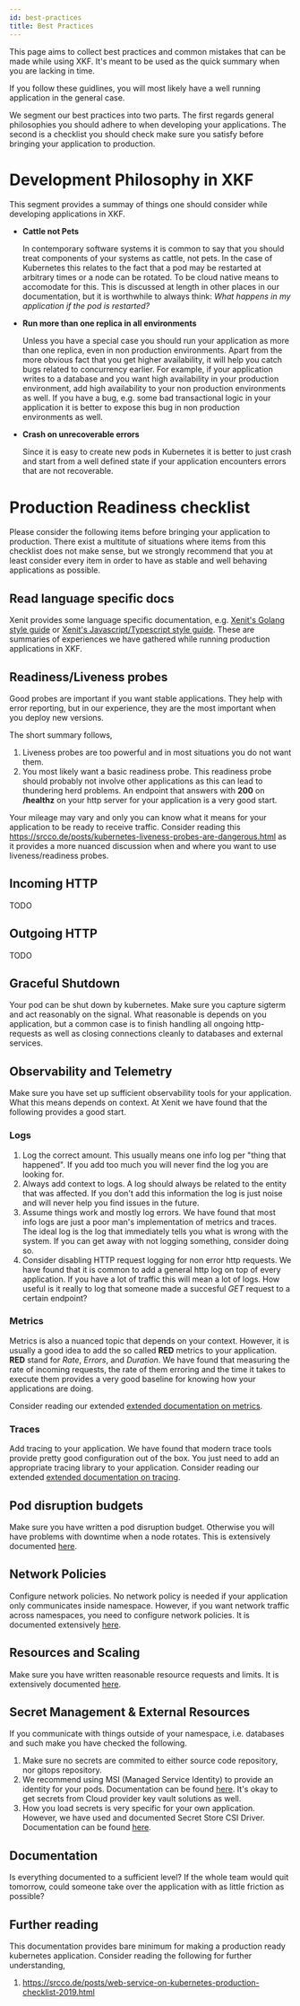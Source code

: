 ```yaml
---
id: best-practices
title: Best Practices
---
```


This page aims to collect best practices and common mistakes that can be made while using XKF. It's meant to be used as the quick summary when you are lacking in time.

If you follow these guidlines, you will most likely have a well running application in the general case.

We segment our best practices into two parts. The first regards general philosophies you should adhere to when developing your applications.
The second is a checklist you should check make sure you satisfy before bringing your application to production.

# Development Philosophy in XKF

This segment provides a summay of things one should consider while developing applications in XKF.

- **Cattle not Pets**

  In contemporary software systems it is common to say that you should treat components of your systems as cattle, not pets. In the case of Kubernetes this relates to the fact that a pod may be restarted at arbitrary times or a node can be rotated. To be cloud native means to accomodate for this. This is discussed at length in other places in our documentation, but it is worthwhile to always think: _What happens in my application if the pod is restarted?_

- **Run more than one replica in all environments**

  Unless you have a special case you should run your application as more than one replica, even in non production environments. Apart from the more obvious fact that you get higher availability, it will help you catch bugs related to concurrency earlier. For example, if your application writes to a database and you want high availability in your production environment, add high availability to your non production environments as well. If you have a bug, e.g. some bad transactional logic in your application it is better to expose this bug in non production environments as well.

- **Crash on unrecoverable errors**

  Since it is easy to create new pods in Kubernetes it is better to just crash and start from a well defined state if your application encounters errors that are not recoverable.

# Production Readiness checklist

Please consider the following items before bringing your application to production. There exist a multitute of situations where items from this checklist does not make sense, but we strongly recommend that you at least consider every item in order to have as stable and well behaving applications as possible.

## Read language specific docs

Xenit provides some language specific documentation, e.g. [Xenit's Golang style guide](https://xenitab.github.io/docs/xenit-style-guide/golang) or [Xenit's Javascript/Typescript style guide](https://xenitab.github.io/docs/xenit-style-guide/javascript). These are summaries of experiences we have gathered while running production applications in XKF.

## Readiness/Liveness probes

Good probes are important if you want stable applications. They help with error reporting, but in our experience, they are the most important when you deploy new versions.

The short summary follows,

1. Liveness probes are too powerful and in most situations you do not want them.
2. You most likely want a basic readiness probe. This readiness probe should probably not involve other applications as this can lead to thundering herd problems. An endpoint that answers with **200** on **/healthz** on your http server for your application is a very good start.

Your mileage may vary and only you can know what it means for your application to be ready to receive traffic. Consider reading this https://srcco.de/posts/kubernetes-liveness-probes-are-dangerous.html as it provides a more nuanced discussion when and where you want to use liveness/readiness probes.

## Incoming HTTP

TODO

## Outgoing HTTP

TODO

## Graceful Shutdown

Your pod can be shut down by kubernetes. Make sure you capture sigterm and act reasonably on the signal. What reasonable is depends on you application, but a common case is to finish handling all ongoing http-requests as well as closing connections cleanly to databases and external services.

## Observability and Telemetry

Make sure you have set up sufficient observability tools for your application. What this means depends on context. At Xenit we have found that the following provides a good start.

### Logs

1. Log the correct amount. This usually means one info log per "thing that happened". If you add too much you will never find the log you are looking for.
2. Always add context to logs. A log should always be related to the entity that was affected. If you don't add this information the log is just noise and will never help you find issues in the future.
3. Assume things work and mostly log errors. We have found that most info logs are just a poor man's implementation of metrics and traces. The ideal log is the log that immediately tells you what is wrong with the system. If you can get away with not logging something, consider doing so.
4. Consider disabling HTTP request logging for non error http requests. We have found that it is common to add a general http log on top of every application. If you have a lot of traffic this will mean a lot of logs. How useful is it really to log that someone made a succesful _GET_ request to a certain endpoint?

### Metrics

Metrics is also a nuanced topic that depends on your context. However, it is usually a good idea to add the so called **RED** metrics to your application. **RED** stand for _Rate_, _Errors_, and _Duration_. We have found that measuring the rate of incoming requests, the rate of them erroring and the time it takes to execute them provides a very good baseline for knowing how your applications are doing.

Consider reading our extended [extended documentation on metrics](https://xenitab.github.io/docs/xks/developer-guide/observability).

### Traces

Add tracing to your application. We have found that modern trace tools provide pretty good configuration out of the box. You just need to add an appropriate tracing library to your application. Consider reading our extended [extended documentation on tracing](https://xenitab.github.io/docs/xks/developer-guide/observability).

## Pod disruption budgets

Make sure you have written a pod disruption budget. Otherwise you will have problems with downtime when a node rotates. This is extensively documented [here](https://xenitab.github.io/docs/xks/developer-guide/scheduling-scaling#pod-disruption-budget).

## Network Policies

Configure network policies. No network policy is needed if your application only communicates inside namespace. However, if you want network traffic across namespaces, you need to configure network policies. It is documented extensively [here](https://xenitab.github.io/docs/xks/developer-guide/networking).

## Resources and Scaling

Make sure you have written reasonable resource requests and limits. It is extensively documented [here](https://xenitab.github.io/docs/xks/developer-guide/scheduling-scaling#pod-resources).

## Secret Management & External Resources

If you communicate with things outside of your namespace, i.e. databases and such make you have checked the following.

1. Make sure no secrets are commited to either source code repository, nor gitops repository.
2. We recommend using MSI (Managed Service Identity) to provide an identity for your pods. Documentation can be found [here](https://xenitab.github.io/docs/xks/developer-guide/cloud-iam). It's okay to get secrets from Cloud provider key vault solutions as well.
3. How you load secrets is very specific for your own application. However, we have used and documented Secret Store CSI Driver. Documentation can be found [here](https://xenitab.github.io/docs/xks/developer-guide/secrets-management).

## Documentation

Is everything documented to a sufficient level? If the whole team would quit tomorrow, could someone take over the application with as little friction as possible?

## Further reading

This documentation provides bare minimum for making a production ready kubernetes application. Consider reading the following for further understanding,

1. https://srcco.de/posts/web-service-on-kubernetes-production-checklist-2019.html

